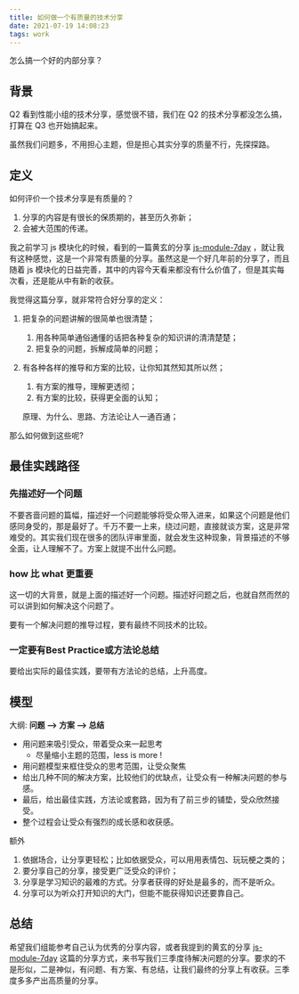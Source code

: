 ```yaml
---
title: 如何做一个有质量的技术分享
date: 2021-07-19 14:08:23
tags: work
---
```


怎么搞一个好的内部分享？

<!-- more -->

## 背景

Q2 看到性能小组的技术分享，感觉很不错，我们在 Q2 的技术分享都没怎么搞，打算在 Q3 也开始搞起来。

虽然我们问题多，不用担心主题，但是担心其实分享的质量不行，先探探路。

## 定义

如何评价一个技术分享是有质量的？

1. 分享的内容是有很长的保质期的，甚至历久弥新；
2. 会被大范围的传递。

我之前学习 js 模块化的时候，看到的一篇黄玄的分享 [js-module-7day](https://huangxuan.me/2015/07/09/js-module-7day/) ，就让我有这种感觉，这是一个非常有质量的分享。虽然这是一个好几年前的分享了，而且随着 js 模块化的日益完善，其中的内容今天看来都没有什么价值了，但是其实每次看，还是能从中有新的收获。

我觉得这篇分享，就非常符合好分享的定义：

1. 把复杂的问题讲解的很简单也很清楚；

   1. 用各种简单通俗通懂的话把各种复杂的知识讲的清清楚楚；
   2. 把复杂的问题，拆解成简单的问题；

2. 有各种各样的推导和方案的比较，让你知其然知其所以然；

   1. 有方案的推导，理解更透彻；
   2. 有方案的比较，获得更全面的认知；

   原理、为什么、思路、方法论让人一通百通；

那么如何做到这些呢?

## 最佳实践路径

### 先描述好一个问题

不要吝啬问题的篇幅，描述好一个问题能够将受众带入进来，如果这个问题是他们感同身受的，那是最好了。千万不要一上来，绕过问题，直接就谈方案，这是非常难受的。其实我们现在很多的团队评审里面，就会发生这种现象，背景描述的不够全面，让人理解不了。方案上就提不出什么问题。

### how 比 what 更重要

这一切的大背景，就是上面的描述好一个问题。描述好问题之后，也就自然而然的可以讲到如何解决这个问题了。

要有一个解决问题的推导过程，要有最终不同技术的比较。

### 一定要有Best Practice或方法论总结

要给出实际的最佳实践，要带有方法论的总结，上升高度。

## 模型

大纲: **问题 –> 方案 –> 总结**

- 用问题来吸引受众，带着受众来一起思考
  - 尽量缩小主题的范围，less is more !
- 用问题模型来框住受众的思考范围，让受众聚焦
- 给出几种不同的解决方案，比较他们的优缺点，让受众有一种解决问题的参与感。
- 最后，给出最佳实践，方法论或套路，因为有了前三步的铺垫，受众欣然接受。
- 整个过程会让受众有强烈的成长感和收获感。

额外

1. 依据场合，让分享更轻松；比如依据受众，可以用用表情包、玩玩梗之类的；
2. 要分享自己的分享，接受更广泛受众的评价；
3. 分享是学习知识的最难的方式。分享者获得的好处是最多的，而不是听众。
4. 分享可以为听众打开知识的大门，但能不能获得知识还要靠自己。

## 总结

希望我们组能参考自己认为优秀的分享内容，或者我提到的黄玄的分享 [js-module-7day](https://huangxuan.me/2015/07/09/js-module-7day/) 这篇的分享方式，来书写我们三季度待解决问题的分享。要求的不是形似，二是神似，有问题、有方案、有总结，让我们最终的分享上有收获。三季度多多产出高质量的分享。
